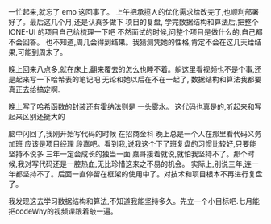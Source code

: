 一忙起来,就忘了 emo 这回事了。
上午把承揽人的优化需求给改完了,也顺利部署好了。最后这几个月,还是认真多做下
项目的复盘, 学完数据结构和算法后,把整个 IONE-UI 的项目自己给梳理一下吧
不然面试的时候,问整个项目是做什么的,自己都不会回答。
也不知道,周几会得到结果。我猜测凭她的性格,肯定不会在这几天给结果,可能到周末了。

晚上回来八点多,就在床上,翻来覆去的怎么也睡不着。躺这里看视频也不是个事,还是起来写一下哈希表的笔记吧
无论和她以后在不在一起了, 数据结构和算法我都要真正去给搞定啊.

晚上写了哈希函数的封装还有霍纳法则是 一头雾水。
这代码也真是的,听起来和写起来区别还挺大的

脑中闪回了,我刚开始写代码的时候 在招商金科 晚上总是一个人在那里看代码义务加班
应该是项目经理 段嘉吧。看到我,说我这个下了班复盘的习惯比较好,只要能坚持不说多 三年一定会成长的独当一面
嘉哥接着就说,就怕我坚持不了。那个时候,我对写代码还是一腔热血,无比珍惜这来之不易的机会。
实际上,别说三年,连一年都坚持不了。后面一直停留在框架的使用中了。对技术和项目根本不再进行复盘了。


我发现这去学习数据结构和算法,不知道我能坚持多久。先立一个小目标吧.七月能把codeWhy的视频课跟着敲一遍。

